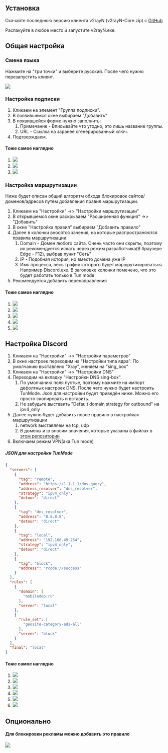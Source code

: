 ## Установка

Скачайте последнюю версию клиента v2rayN (v2rayN-Core.zip) с [GitHub](https://github.com/2dust/v2rayN/releases/tag/6.60)

Распакуйте в любое место и запустите v2rayN.exe.

## Общая настройка
### Смена языка

Нажмите на "три точки" и выберите русский. После чего нужно перезапустить клиент.

![](https://github.com/oreshkin75/discord_unblock/blob/2a1865c09c3d5bdb896884246d52acb00260ee9b/v2rayN/media/v2ray_main_1.jpg)

### Настройка подписки

1. Кликаем на элемент "Группа подписки".
2. В появившемся окне выбираем "Добавить"
3. В появившейся форме нужно заполнить:
   1. Примечание - Вписывайте что угодно, это лишь название группы.
   2. URL - Ссылка на заранее сгенерированный ключ. 
4. Подтверждаем.

#### Тоже самое наглядно
1. ![](https://github.com/oreshkin75/discord_unblock/blob/2a1865c09c3d5bdb896884246d52acb00260ee9b/v2rayN/media/v2ray_main_2.jpg)
2. ![](https://github.com/oreshkin75/discord_unblock/blob/2a1865c09c3d5bdb896884246d52acb00260ee9b/v2rayN/media/v2ray_main_3.jpg)
3. ![](https://github.com/oreshkin75/discord_unblock/blob/2a1865c09c3d5bdb896884246d52acb00260ee9b/v2rayN/media/v2ray_main_4.jpg)

### Настройка маршрутизации

Ниже будет описан общий алгоритм обхода блокировок сайтов/доменов/адресов путём добавления правил маршрутизации.

1. Кликаем на "Настройки" ->> "Настройки маршрутизации"
2. В открывшемся окне раскрываем "Расширенная функция" ->> "Добавить"
3. В окне "Настройка правил" выбираем "Добавить правило"
4. Далее в колонки вносятся зачения, на которые распространяются правила маршрутизации.
   1. Domain - Домен любого сайта. Очень часто они скрыты, поэтому их рекомендуется искать через режим разработчика(В браузере Edge - F12), выбрав пункт "Сеть"
   2. IP - Подобная история, но вместо домена уже IP
   3. Имя процесса, весь трафик которого будет маршрутизироваться. Например Discord.exe. В заголовке колонки помечено, что это будет работать только в Tun mode
5. Рекомендуется добавить перенаправления

#### Тоже самое наглядно

1. ![](https://github.com/oreshkin75/discord_unblock/blob/2a1865c09c3d5bdb896884246d52acb00260ee9b/v2rayN/media/v2ray_main_5.jpg)
2. ![](https://github.com/oreshkin75/discord_unblock/blob/2a1865c09c3d5bdb896884246d52acb00260ee9b/v2rayN/media/v2ray_main_6.jpg)
3. ![](https://github.com/oreshkin75/discord_unblock/blob/2a1865c09c3d5bdb896884246d52acb00260ee9b/v2rayN/media/v2ray_main_7.jpg)
4. ![](https://github.com/oreshkin75/discord_unblock/blob/2a1865c09c3d5bdb896884246d52acb00260ee9b/v2rayN/media/v2ray_main_8.jpg)
5. ![](https://github.com/oreshkin75/discord_unblock/blob/2a1865c09c3d5bdb896884246d52acb00260ee9b/v2rayN/media/v2ray_main_9.jpg)
## Настройка Discord

1. Кликаем на "Настройки" ->> "Настройки параметров"
2. В окне настроек переходим на "Настройки типа ядра". По умолчанию выставлено "Xray", меняем на "sing_box"
3. Кликаем на "Настройки" ->> "Настройки DNS"
4. Переходим на вкладку "Настройки DNS sing-box". 
   1. По умолчанию поля пустые, поэтому нажмите на импорт дефолтных настроек DNS. После чего нужно будет настроить TunMode. Json для настройки будет приведён ниже. Можно его просто скопировать и вставить. 
   2. Не забудьте выставить "Default domain strategy for outbound" на ipv4_only
5. Далее нужно будет добавить новое правило в настройках маршрутизации
   1. network выставляем на tcp, udp
   2. В домены и ip вносим значения, которые указаны в файлах в [этом репозитории](https://github.com/GhostRooter0953/discord-voice-ips)
6. Включаем режим VPN(ака Tun mode)

##### JSON для настройки TunMode

```json
{
  "servers": [
    {
      "tag": "remote",
      "address": "https://1.1.1.1/dns-query",
      "address_resolver": "dns_resolver",
      "strategy": "ipv4_only",
      "detour": "direct"
    },
    {
      "tag": "dns_resolver",
      "address": "8.8.8.8",
      "detour": "direct"
    },
    {
      "tag": "local",
      "address": "192.168.49.254",
      "strategy": "ipv4_only",
      "detour": "direct"
    },
    {
      "tag": "block",
      "address": "rcode://success"
    }
  ],
  "rules": [
    {
      "domain": [
        "mobiledep.ru"
      ],
      "server": "local"
    },
    {
      "rule_set": [
        "geosite-category-ads-all"
      ],
      "server": "block"
    }
  ],
  "final": "local"
}
```
#### Тоже самое наглядно

1. ![](https://github.com/oreshkin75/discord_unblock/blob/2a1865c09c3d5bdb896884246d52acb00260ee9b/v2rayN/media/v2ray_discord_1.jpg)
2. ![](https://github.com/oreshkin75/discord_unblock/blob/2a1865c09c3d5bdb896884246d52acb00260ee9b/v2rayN/media/v2ray_discord_2.jpg)
3. ![](https://github.com/oreshkin75/discord_unblock/blob/2a1865c09c3d5bdb896884246d52acb00260ee9b/v2rayN/media/v2ray_discord_3.jpg)
4. ![](https://github.com/oreshkin75/discord_unblock/blob/2a1865c09c3d5bdb896884246d52acb00260ee9b/v2rayN/media/v2ray_discord_4.jpg)
5. ![](https://github.com/oreshkin75/discord_unblock/blob/2a1865c09c3d5bdb896884246d52acb00260ee9b/v2rayN/media/v2ray_discord_5.jpg)
6. ![](https://github.com/oreshkin75/discord_unblock/blob/2a1865c09c3d5bdb896884246d52acb00260ee9b/v2rayN/media/v2ray_discord_6.jpg)
## Опционально

#### Для блокировки рекламы можно добавить это правило

![](https://github.com/oreshkin75/discord_unblock/blob/2a1865c09c3d5bdb896884246d52acb00260ee9b/v2rayN/media/v2ray_additional_1.jpg)